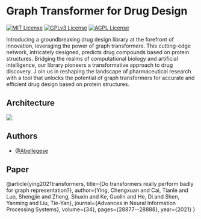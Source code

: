 # Graph Transformer for Drug Design

[![MIT License](https://img.shields.io/badge/License-MIT-green.svg)](https://choosealicense.com/licenses/mit/)
[![GPLv3 License](https://img.shields.io/badge/License-GPL%20v3-yellow.svg)](https://opensource.org/licenses/)
[![AGPL License](https://img.shields.io/badge/license-AGPL-blue.svg)](http://www.gnu.org/licenses/agpl-3.0)

Introducing a groundbreaking drug design library at the forefront of innovation, leveraging the power of graph transformers. 
This cutting-edge network, intricately designed, predicts drug compounds based on protein structures. 
Bridging the realms of computational biology and artificial intelligence, our library pioneers a transformative approach to drug discovery. J
oin us in reshaping the landscape of pharmaceutical research with a tool that unlocks the potential of graph transformers for accurate and efficient drug design based on protein structures.

## Architecture

<img src="https://th.bing.com/th/id/OIP.gWan4GieZZDTvcsVUNHfcQHaIY?rs=1&pid=ImgDetMain" />

## Authors

- [@Abellegese](https://www.github.com/Abellegese)

## Paper
@article{ying2021transformers,
  title={Do transformers really perform badly for graph representation?},
  author={Ying, Chengxuan and Cai, Tianle and Luo, Shengjie and Zheng, Shuxin and Ke, Guolin and He, Di and Shen, Yanming and Liu, Tie-Yan},
  journal={Advances in Neural Information Processing Systems},
  volume={34},
  pages={28877--28888},
  year={2021}
}



